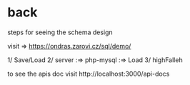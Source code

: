# back

steps for seeing the schema design 

visit => https://ondras.zarovi.cz/sql/demo/

1/ Save/Load
2/ server :=> php-mysql :=> Load
3/ highFalleh

to see the apis doc visit http://localhost:3000/api-docs